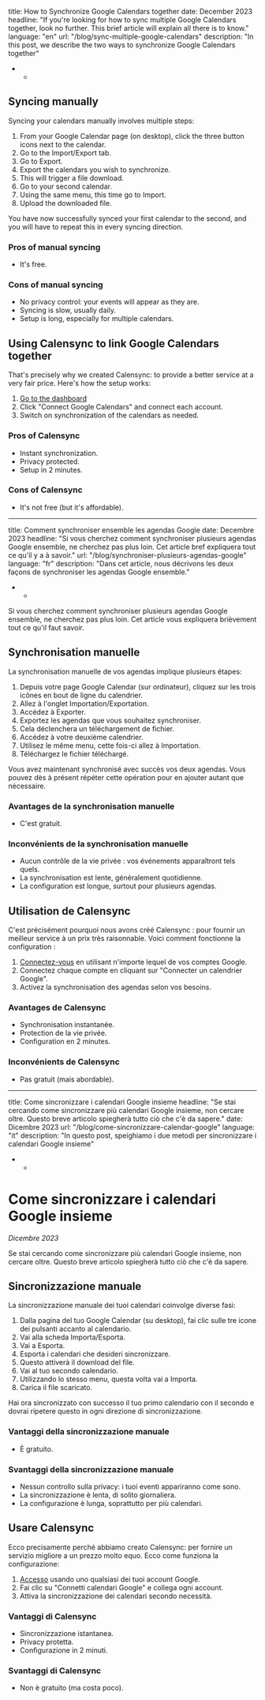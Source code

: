 title: How to Synchronize Google Calendars together
date: December 2023
headline: "If you're looking for how to sync multiple Google Calendars together, look no further. This brief article will explain all there is to know."
language: "en"
url: "/blog/sync-multiple-google-calendars"
description: "In this post, we describe the two ways to synchronize Google Calendars together"
 - -
## Syncing manually

Syncing your calendars manually involves multiple steps:

1. From your Google Calendar page (on desktop), click the three button icons next to the calendar.
2. Go to the Import/Export tab.
3. Go to Export.
4. Export the calendars you wish to synchronize.
5. This will trigger a file download.
6. Go to your second calendar.
7. Using the same menu, this time go to Import.
8. Upload the downloaded file.

You have now successfully synced your first calendar to the second, and you will have to repeat this in every syncing direction.

### Pros of manual syncing

- It's free.

### Cons of manual syncing

- No privacy control: your events will appear as they are.
- Syncing is slow, usually daily.
- Setup is long, especially for multiple calendars.

## Using Calensync to link Google Calendars together

That's precisely why we created Calensync: to provide a better service at a very fair price. Here's how the setup works:

1. [Go to the dashboard](/dashboard)
2. Click "Connect Google Calendars" and connect each account.
3. Switch on synchronization of the calendars as needed.

### Pros of Calensync

- Instant synchronization.
- Privacy protected.
- Setup in 2 minutes.

### Cons of Calensync

- It's not free (but it's affordable).
 - - -
title: Comment synchroniser ensemble les agendas Google
date: Decembre 2023
headline: "Si vous cherchez comment synchroniser plusieurs agendas Google ensemble, ne cherchez pas plus loin. Cet article bref expliquera tout ce qu'il y a à savoir."
url: "/blog/synchroniser-plusieurs-agendas-google"
language: "fr"
description: "Dans cet article, nous décrivons les deux façons de synchroniser les agendas Google ensemble."
 - -
Si vous cherchez comment synchroniser plusieurs agendas Google ensemble, ne cherchez pas plus loin. Cet article vous expliquera brièvement tout ce qu'il faut savoir.

## Synchronisation manuelle

La synchronisation manuelle de vos agendas implique plusieurs étapes:

1. Depuis votre page Google Calendar (sur ordinateur), cliquez sur les trois icônes en bout de ligne du calendrier.
2. Allez à l'onglet Importation/Exportation.
3. Accédez à Exporter.
4. Exportez les agendas que vous souhaitez synchroniser.
5. Cela déclenchera un téléchargement de fichier.
6. Accédez à votre deuxième calendrier.
7. Utilisez le même menu, cette fois-ci allez à Importation.
8. Téléchargez le fichier téléchargé.

Vous avez maintenant synchronisé avec succès vos deux agendas. Vous pouvez dès à présent répéter cette opération pour en ajouter autant que nécessaire.

### Avantages de la synchronisation manuelle

- C'est gratuit.

### Inconvénients de la synchronisation manuelle

- Aucun contrôle de la vie privée : vos événements apparaîtront tels quels.
- La synchronisation est lente, généralement quotidienne.
- La configuration est longue, surtout pour plusieurs agendas.

## Utilisation de Calensync

C'est précisément pourquoi nous avons créé Calensync : pour fournir un meilleur service à un prix très raisonnable. Voici comment fonctionne la configuration :

1. [Connectez-vous](/dashboard) en utilisant n'importe lequel de vos comptes Google.
2. Connectez chaque compte en cliquant sur "Connecter un calendrier Google".
3. Activez la synchronisation des agendas selon vos besoins.

### Avantages de Calensync

- Synchronisation instantanée.
- Protection de la vie privée.
- Configuration en 2 minutes.

### Inconvénients de Calensync

- Pas gratuit (mais abordable).

 - - -
title: Come sincronizzare i calendari Google insieme
headline: "Se stai cercando come sincronizzare più calendari Google insieme, non cercare oltre. Questo breve articolo spiegherà tutto ciò che c'è da sapere."
date: Dicembre 2023
url: "/blog/come-sincronizzare-calendar-google"
language: "it"
description: "In questo post, speighiamo i due metodi per sincronizzare i calendari Google insieme"
 - -
# Come sincronizzare i calendari Google insieme

*Dicembre 2023*

Se stai cercando come sincronizzare più calendari Google insieme, non cercare oltre. Questo breve articolo spiegherà tutto ciò che c'è da sapere.

## Sincronizzazione manuale

La sincronizzazione manuale dei tuoi calendari coinvolge diverse fasi:

1. Dalla pagina del tuo Google Calendar (su desktop), fai clic sulle tre icone dei pulsanti accanto al calendario.
2. Vai alla scheda Importa/Esporta.
3. Vai a Esporta.
4. Esporta i calendari che desideri sincronizzare.
5. Questo attiverà il download del file.
6. Vai al tuo secondo calendario.
7. Utilizzando lo stesso menu, questa volta vai a Importa.
8. Carica il file scaricato.

Hai ora sincronizzato con successo il tuo primo calendario con il secondo e dovrai ripetere questo in ogni direzione di sincronizzazione.

### Vantaggi della sincronizzazione manuale

- È gratuito.

### Svantaggi della sincronizzazione manuale

- Nessun controllo sulla privacy: i tuoi eventi appariranno come sono.
- La sincronizzazione è lenta, di solito giornaliera.
- La configurazione è lunga, soprattutto per più calendari.

## Usare Calensync

Ecco precisamente perché abbiamo creato Calensync: per fornire un servizio migliore a un prezzo molto equo. Ecco come funziona la configurazione:

1. [Accesso](/dashboard) usando uno qualsiasi dei tuoi account Google.
2. Fai clic su "Connetti calendari Google" e collega ogni account.
3. Attiva la sincronizzazione dei calendari secondo necessità.

### Vantaggi di Calensync

- Sincronizzazione istantanea.
- Privacy protetta.
- Configurazione in 2 minuti.

### Svantaggi di Calensync

- Non è gratuito (ma costa poco).
